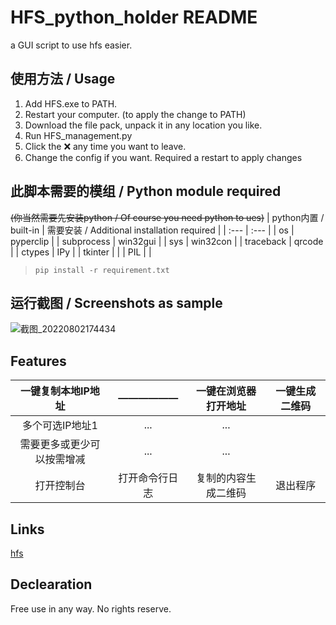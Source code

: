 # HFS_python_holder README
a GUI script to use hfs easier.

## 使用方法 / Usage
1. Add HFS.exe to PATH.
2. Restart your computer. (to apply the change to PATH)
3. Download the file pack, unpack it in any location you like.
4. Run HFS_management.py
5. Click the ❌ any time you want to leave.
6. Change the config if you want. Required a restart to apply changes

## 此脚本需要的模组 / Python module required
~~(你当然需要先安装python / Of course you need python to ues)~~
| python内置 / built-in | 需要安装 / Additional installation required |
| :--- | :--- |
| os | pyperclip |
| subprocess | win32gui |
| sys | win32con |
| traceback | qrcode |
| ctypes | IPy |
| tkinter |  |
| PIL |  |

> ```batch
> pip install -r requirement.txt
> ```

## 运行截图 / Screenshots as sample
![截图_20220802174434](https://user-images.githubusercontent.com/53437291/182345015-8a69455e-fd51-47b8-bccc-e4ecdbbf03b9.png)

## Features
| 一键复制本地IP地址 | ——————  | 一键在浏览器打开地址 | 一键生成二维码 |
|  :----:  | :----:  | :----:  | :----:  |
| 多个可选IP地址1 | ... | ... |
| 需要更多或更少可以按需增减 | ... | ... |
| 打开控制台 | 打开命令行日志 | 复制的内容生成二维码 | 退出程序 |

## Links
[hfs](https://github.com/rejetto/hfs)

## Declearation
Free use in any way. No rights reserve.

